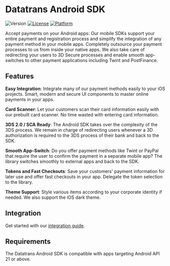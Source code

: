 # **Datatrans Android SDK**
![Version](https://img.shields.io/badge/Version-3.1.0-5B728F)
[![License](https://img.shields.io/badge/License-Datatrans-lightgrey)](https://raw.githubusercontent.com/datatrans/android-sdk/master/LICENSE)
[![Platform](https://img.shields.io/badge/platform-android-0BAF73)](https://github.com/datatrans/android-sdk)

Accept payments on your Android apps: Our mobile SDKs support your entire payment and registration process and simplify the integration of any payment method in your mobile apps. Completely outsource your payment processes to us from inside your native apps. We also take care of redirecting your users to 3D Secure processes and enable smooth app-switches to other payment applications including Twint and PostFinance.

## **Features**
**Easy Integration**: Integrate many of our payment methods easily to your iOS projects. Smart, modern and secure UI components to master online payments in your apps.

**Card Scanner**: Let your customers scan their card information easily with our prebuilt card scanner. No time wasted with entering card information.

**3DS 2.0 / SCA Ready**: The Android SDK takes over the complexity of the 3DS process. We remain in charge of redirecting users whenever a 3D authorization is required to the 3DS process of their bank and back to the SDK.

**Smooth App-Switch**: Do you offer payment methods like Twint or PayPal that require the user to confirm the payment in a separate mobile app? The library switches smoothly to external apps and back to the SDK.

**Tokens and Fast Checkouts**: Save your customers' payment information for later use and offer fast checkouts in your app. Delegate the token selection to the library.

**Theme Support**: Style various items according to your corporate identity if needed. We also support the iOS dark theme.

## **Integration**
Get started with our [integration guide](https://docs.datatrans.ch/docs/mobile-sdk-2).

## **Requirements**
The Datatrans Android SDK is compatible with apps targeting Android API 21 or above.
